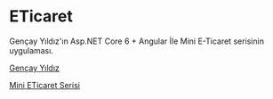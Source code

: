 # ETicaret

Gençay Yıldız'ın Asp.NET Core 6 + Angular İle Mini E-Ticaret serisinin uygulaması.

[Gençay Yıldız](https://www.youtube.com/@GencayYildiz)

[Mini ETicaret Serisi](https://www.youtube.com/playlist?list=PLQVXoXFVVtp1DFmoTL4cPTWEWiqndKexZ)
